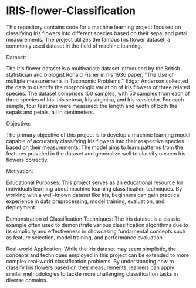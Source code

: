 # IRIS-flower-Classification

This repository contains code for a machine learning project focused on classifying Iris flowers into different species based on their sepal and petal measurements. The project utilizes the famous Iris flower dataset, a commonly used dataset in the field of machine learning.

Dataset:

The Iris flower dataset is a multivariate dataset introduced by the British statistician and biologist Ronald Fisher in his 1936 paper, "The Use of multiple measurements in Taxonomic Problems." Edgar Anderson collected the data to quantify the morphologic variation of Iris flowers of three related species. The dataset comprises 150 samples, with 50 samples from each of three species of Iris: Iris setosa, Iris virginica, and Iris versicolor. For each sample, four features were measured: the length and width of both the sepals and petals, all in centimeters.

Objective:

The primary objective of this project is to develop a machine learning model capable of accurately classifying Iris flowers into their respective species based on their measurements. The model aims to learn patterns from the features provided in the dataset and generalize well to classify unseen Iris flowers correctly.

Motivation:

Educational Purposes: This project serves as an educational resource for individuals learning about machine learning classification techniques. By working with a well-known dataset like Iris, beginners can gain practical experience in data preprocessing, model training, evaluation, and deployment.

Demonstration of Classification Techniques: The Iris dataset is a classic example often used to demonstrate various classification algorithms due to its simplicity and effectiveness in showcasing fundamental concepts such as feature selection, model training, and performance evaluation.

Real-world Application: While the Iris dataset may seem simplistic, the concepts and techniques employed in this project can be extended to more complex real-world classification problems. By understanding how to classify Iris flowers based on their measurements, learners can apply similar methodologies to tackle more challenging classification tasks in diverse domains.

